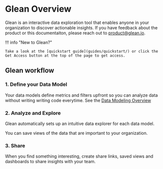 # Glean Overview

Glean is an interactive data exploration tool that enables anyone in your organization to discover actionable insights.  If you have feedback about the product or this documentaiton, please reach out to [product@glean.io](mailto:product@glean.io).

!!! info "New to Glean?"

    Take a look at the [quickstart guide](guides/quickstart/) or click the Get Access button at the top of the page to get access.

## Glean workflow

### 1.  Define your Data Model

Your data models define metrics and filters upfront so you can analyze data without writing writing code everytime. See the [Data Modeling Overview](docs/data-modeling/Data-Models-Overview/)

### 2.  Analyze and Explore

Glean automatically sets up an intuitive data explorer for each data model.

You can save views of the data that are important to your organization.

### 3.  Share

When you find something interesting, create share links, saved views and dashboards to share insights with your team.
